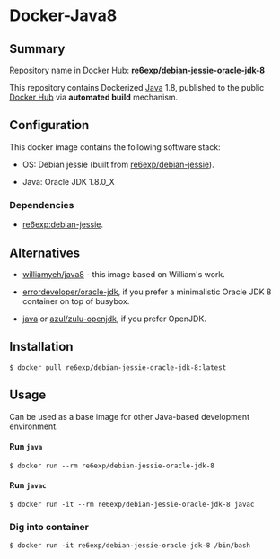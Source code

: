 Docker-Java8
============

## Summary

Repository name in Docker Hub: **[re6exp/debian-jessie-oracle-jdk-8](https://registry.hub.docker.com/u/re6exp/debian-jessie-oracle-jdk-8/)**

This repository contains Dockerized [Java](https://www.java.com/) 1.8, published to the public [Docker Hub](https://registry.hub.docker.com/) via **automated build** mechanism.



## Configuration

This docker image contains the following software stack:

- OS: Debian jessie (built from [re6exp/debian-jessie](https://github.com/re6exp/debian-jessie)).

- Java: Oracle JDK 1.8.0_X


### Dependencies

- [re6exp:debian-jessie](https://registry.hub.docker.com/u/re6exp/debian-jessie/).



## Alternatives

- [williamyeh/java8](https://registry.hub.docker.com/u/williamyeh/java8/) - this image based on William's work.

- [errordeveloper/oracle-jdk](https://registry.hub.docker.com/u/errordeveloper/oracle-jdk/), if you prefer a minimalistic Oracle JDK 8 container on top of busybox.

- [java](https://registry.hub.docker.com/_/java/) or [azul/zulu-openjdk](https://registry.hub.docker.com/u/azul/zulu-openjdk/), if you prefer OpenJDK.

## Installation

   ```
   $ docker pull re6exp/debian-jessie-oracle-jdk-8:latest
   ```


## Usage

Can be used as a base image for other Java-based development environment.


#### Run `java`

```
$ docker run --rm re6exp/debian-jessie-oracle-jdk-8
```


#### Run `javac`

```
$ docker run -it --rm re6exp/debian-jessie-oracle-jdk-8 javac
```


### Dig into container

```
$ docker run -it re6exp/debian-jessie-oracle-jdk-8 /bin/bash
```

